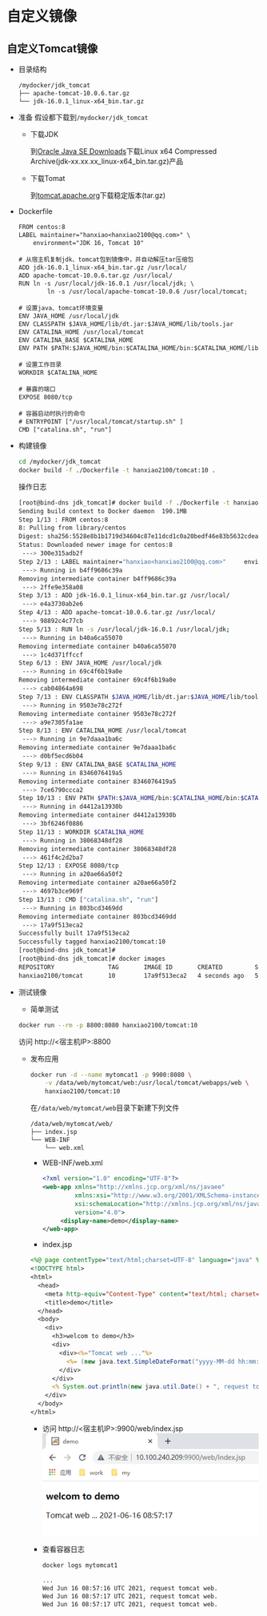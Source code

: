 自定义镜像
==

## 自定义Tomcat镜像
* 目录结构
    ```text
    /mydocker/jdk_tomcat
    ├── apache-tomcat-10.0.6.tar.gz
    └── jdk-16.0.1_linux-x64_bin.tar.gz
    ```

* 准备
    假设都下载到`/mydocker/jdk_tomcat`
    * 下载JDK
        
        到[Oracle Java SE Downloads](https://www.oracle.com/java/technologies/javase-downloads.html)下载Linux x64 Compressed Archive(jdk-xx.xx.xx_linux-x64_bin.tar.gz)产品
    * 下载Tomat
    
        到[tomcat.apache.org](http://tomcat.apache.org/)下载稳定版本(tar.gz)
        
* Dockerfile
    ```text
    FROM centos:8
    LABEL maintainer="hanxiao<hanxiao2100@qq.com>" \
        environment="JDK 16, Tomcat 10"
    
    # 从宿主机复制jdk、tomcat包到镜像中，并自动解压tar压缩包
    ADD jdk-16.0.1_linux-x64_bin.tar.gz /usr/local/
    ADD apache-tomcat-10.0.6.tar.gz /usr/local/
    RUN ln -s /usr/local/jdk-16.0.1 /usr/local/jdk; \
            ln -s /usr/local/apache-tomcat-10.0.6 /usr/local/tomcat;
    
    # 设置java、tomcat环境变量
    ENV JAVA_HOME /usr/local/jdk
    ENV CLASSPATH $JAVA_HOME/lib/dt.jar:$JAVA_HOME/lib/tools.jar
    ENV CATALINA_HOME /usr/local/tomcat
    ENV CATALINA_BASE $CATALINA_HOME
    ENV PATH $PATH:$JAVA_HOME/bin:$CATALINA_HOME/bin:$CATALINA_HOME/lib
    
    # 设置工作目录
    WORKDIR $CATALINA_HOME
    
    # 暴露的端口
    EXPOSE 8080/tcp
    
    # 容器启动时执行的命令
    # ENTRYPOINT ["/usr/local/tomcat/startup.sh" ]
    CMD ["catalina.sh", "run"]
    ```
* 构建镜像
    ```bash
    cd /mydocker/jdk_tomcat
    docker build -f ./Dockerfile -t hanxiao2100/tomcat:10 .
    ```
    
    操作日志
    ```bash
    [root@bind-dns jdk_tomcat]# docker build -f ./Dockerfile -t hanxiao2100/tomcat:10 .
    Sending build context to Docker daemon  190.1MB
    Step 1/13 : FROM centos:8
    8: Pulling from library/centos
    Digest: sha256:5528e8b1b1719d34604c87e11dcd1c0a20bedf46e83b5632cdeac91b8c04efc1
    Status: Downloaded newer image for centos:8
     ---> 300e315adb2f
    Step 2/13 : LABEL maintainer="hanxiao<hanxiao2100@qq.com>"     environment="JDK 16, Tomcat 10"
     ---> Running in b4ff9686c39a
    Removing intermediate container b4ff9686c39a
     ---> 2ffe9e358a08
    Step 3/13 : ADD jdk-16.0.1_linux-x64_bin.tar.gz /usr/local/
     ---> e4a3730ab2e6
    Step 4/13 : ADD apache-tomcat-10.0.6.tar.gz /usr/local/
     ---> 98892c4c77cb
    Step 5/13 : RUN ln -s /usr/local/jdk-16.0.1 /usr/local/jdk;         ln -s /usr/local/apache-tomcat-10.0.6 /usr/local/tomcat;
     ---> Running in b40a6ca55070
    Removing intermediate container b40a6ca55070
     ---> 1c4d371ffccf
    Step 6/13 : ENV JAVA_HOME /usr/local/jdk
     ---> Running in 69c4f6b19a0e
    Removing intermediate container 69c4f6b19a0e
     ---> cab04864a698
    Step 7/13 : ENV CLASSPATH $JAVA_HOME/lib/dt.jar:$JAVA_HOME/lib/tools.jar
     ---> Running in 9503e78c272f
    Removing intermediate container 9503e78c272f
     ---> a9e7305fa1ae
    Step 8/13 : ENV CATALINA_HOME /usr/local/tomcat
     ---> Running in 9e7daaa1ba6c
    Removing intermediate container 9e7daaa1ba6c
     ---> d0bf5ecd6b04
    Step 9/13 : ENV CATALINA_BASE $CATALINA_HOME
     ---> Running in 8346076419a5
    Removing intermediate container 8346076419a5
     ---> 7ce6790ccca2
    Step 10/13 : ENV PATH $PATH:$JAVA_HOME/bin:$CATALINA_HOME/bin:$CATALINA_HOME/lib
     ---> Running in d4412a13930b
    Removing intermediate container d4412a13930b
     ---> 3bf6246f0886
    Step 11/13 : WORKDIR $CATALINA_HOME
     ---> Running in 38068348df28
    Removing intermediate container 38068348df28
     ---> 461f4c2d2ba7
    Step 12/13 : EXPOSE 8080/tcp
     ---> Running in a20ae66a50f2
    Removing intermediate container a20ae66a50f2
     ---> 4697b3ce969f
    Step 13/13 : CMD ["catalina.sh", "run"]
     ---> Running in 803bcd3469dd
    Removing intermediate container 803bcd3469dd
     ---> 17a9f513eca2
    Successfully built 17a9f513eca2
    Successfully tagged hanxiao2100/tomcat:10
    [root@bind-dns jdk_tomcat]#
    [root@bind-dns jdk_tomcat]# docker images
    REPOSITORY               TAG       IMAGE ID       CREATED         SIZE
    hanxiao2100/tomcat       10        17a9f513eca2   4 seconds ago   537MB
    ```
* 测试镜像
    * 简单测试
    ```bash
    docker run --rm -p 8800:8080 hanxiao2100/tomcat:10
    ```
    访问 http://<宿主机IP>:8800
    
    * 发布应用
        ```bash
        docker run -d --name mytomcat1 -p 9900:8080 \
            -v /data/web/mytomcat/web:/usr/local/tomcat/webapps/web \
            hanxiao2100/tomcat:10
        ```
    
        在`/data/web/mytomcat/web`目录下新建下列文件
        ```text
        /data/web/mytomcat/web/
        ├── index.jsp
        └── WEB-INF
            └── web.xml
        ```
        * WEB-INF/web.xml
            ```xml
            <?xml version="1.0" encoding="UTF-8"?>
            <web-app xmlns="http://xmlns.jcp.org/xml/ns/javaee"
                     xmlns:xsi="http://www.w3.org/2001/XMLSchema-instance"
                     xsi:schemaLocation="http://xmlns.jcp.org/xml/ns/javaee http://xmlns.jcp.org/xml/ns/javaee/web-app_4_0.xsd"
                     version="4.0">
                 <display-name>demo</display-name>
            </web-app>
            ```
    
        * index.jsp
        ```jsp
        <%@ page contentType="text/html;charset=UTF-8" language="java" %>
        <!DOCTYPE html>
        <html>
          <head>
            <meta http-equiv="Content-Type" content="text/html; charset=UTF-8">
            <title>demo</title>
          </head>
          <body>
            <div>
              <h3>welcom to demo</h3>
              <div>
                <div><%="Tomcat web ..."%>
                  <%= (new java.text.SimpleDateFormat("yyyy-MM-dd hh:mm:ss")).format(new java.util.Date()) %>
                </div>
              </div>
              <% System.out.println(new java.util.Date() + ", request tomcat web."); %>
            </div>
          </body>
        </html>
        ```
        
        * 访问 http://<宿主机IP>:9900/web/index.jsp
            ![](../image/custom_image1.png)
        * 查看容器日志
            ```bash
            docker logs mytomcat1
            ```
            
            ```text
            ...
            Wed Jun 16 08:57:16 UTC 2021, request tomcat web.
            Wed Jun 16 08:57:17 UTC 2021, request tomcat web.
            Wed Jun 16 08:57:17 UTC 2021, request tomcat web.
            ```